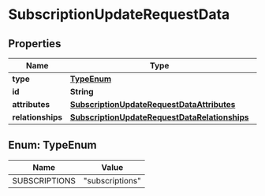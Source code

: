 

# SubscriptionUpdateRequestData


## Properties

| Name | Type | Description | Notes |
|------------ | ------------- | ------------- | -------------|
|**type** | [**TypeEnum**](#TypeEnum) |  |  |
|**id** | **String** |  |  |
|**attributes** | [**SubscriptionUpdateRequestDataAttributes**](SubscriptionUpdateRequestDataAttributes.md) |  |  [optional] |
|**relationships** | [**SubscriptionUpdateRequestDataRelationships**](SubscriptionUpdateRequestDataRelationships.md) |  |  [optional] |



## Enum: TypeEnum

| Name | Value |
|---- | -----|
| SUBSCRIPTIONS | &quot;subscriptions&quot; |



